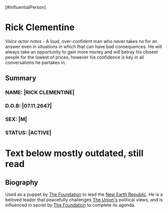 [#InfluentialPerson]

# Rick Clementine

*Voice actor notes* - A loud, over-confident man who never takes no for an answer even in situations in which that can have bad consequences. He will always take an opportunity to gain more money and will betray his closest people for the lowest of prices, however his confidence is key in all conversations he partakes in. 

## Summary

### NAME: |RICK CLEMENTINE|
### D.O.B: |07.11.2647|
### SEX: |M|
### STATUS: |ACTIVE|

# Text below mostly outdated, still read

## Biography

Used as a puppet by [The Foundation](../Factions/The%20Foundation.md) to lead the [New Earth Republic](../Factions/New%20Earth%20Republic.md). He is a beloved leader that peacefully challenges [The Union's](../Factions/The%20Union.md) political views, and is influenced in secret by [The Foundation](../Factions/The%20Foundation.md) to complete its agenda.

